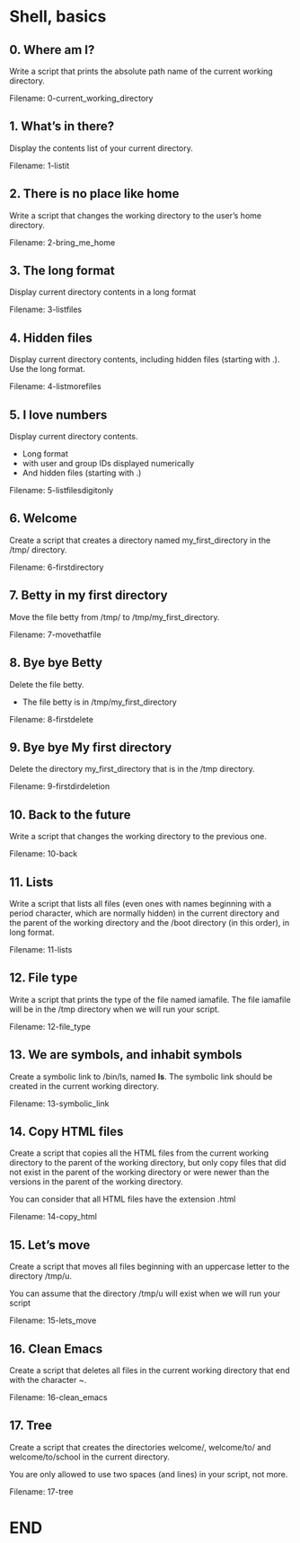 Shell, basics
=============
## 0. Where am I?
Write a script that prints the absolute path name of the current working directory.

Filename: 0-current_working_directory

## 1. What’s in there?
Display the contents list of your current directory.

Filename: 1-listit

## 2. There is no place like home
Write a script that changes the working directory to the user’s home directory.

Filename: 2-bring_me_home

## 3. The long format
Display current directory contents in a long format

Filename: 3-listfiles

## 4. Hidden files
Display current directory contents, including hidden files (starting with .). Use the long format.

Filename: 4-listmorefiles

## 5. I love numbers
Display current directory contents.

- Long format
- with user and group IDs displayed numerically
- And hidden files (starting with .)

Filename: 5-listfilesdigitonly

## 6. Welcome
Create a script that creates a directory named my_first_directory in the /tmp/ directory.

Filename: 6-firstdirectory

## 7. Betty in my first directory
Move the file betty from /tmp/ to /tmp/my_first_directory.

Filename: 7-movethatfile

## 8. Bye bye Betty
Delete the file betty.

- The file betty is in /tmp/my_first_directory

Filename: 8-firstdelete

## 9. Bye bye My first directory
Delete the directory my_first_directory that is in the /tmp directory.

Filename: 9-firstdirdeletion

## 10. Back to the future
Write a script that changes the working directory to the previous one.

Filename: 10-back

## 11. Lists
Write a script that lists all files (even ones with names beginning with a period character, which are normally hidden) in the current directory and the parent of the working directory and the /boot directory (in this order), in long format.

Filename: 11-lists

## 12. File type
Write a script that prints the type of the file named iamafile. The file iamafile will be in the /tmp directory when we will run your script.

Filename: 12-file_type

## 13. We are symbols, and inhabit symbols
Create a symbolic link to /bin/ls, named __ls__. The symbolic link should be created in the current working directory.

Filename: 13-symbolic_link

## 14. Copy HTML files
Create a script that copies all the HTML files from the current working directory to the parent of the working directory, but only copy files that did not exist in the parent of the working directory or were newer than the versions in the parent of the working directory.

You can consider that all HTML files have the extension .html

Filename: 14-copy_html

## 15. Let’s move
Create a script that moves all files beginning with an uppercase letter to the directory /tmp/u.

You can assume that the directory /tmp/u will exist when we will run your script

Filename: 15-lets_move

## 16. Clean Emacs
Create a script that deletes all files in the current working directory that end with the character ~.

Filename: 16-clean_emacs

## 17. Tree
Create a script that creates the directories welcome/, welcome/to/ and welcome/to/school in the current directory.

You are only allowed to use two spaces (and lines) in your script, not more.

Filename: 17-tree

# END
